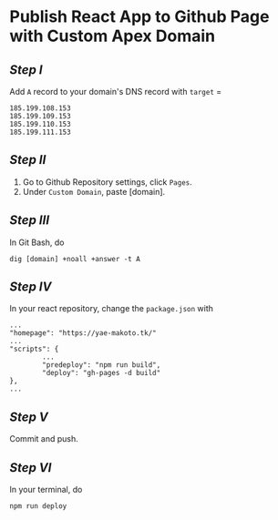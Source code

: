 # Publish React App to Github Page with Custom Apex Domain

## *Step I*

Add `A` record to your domain's DNS record with `target` = 
~~~
185.199.108.153
185.199.109.153
185.199.110.153
185.199.111.153
~~~

## *Step II*

1. Go to Github Repository settings, click `Pages`.
2. Under `Custom Domain`, paste [domain].

## *Step III*

In Git Bash, do

~~~
dig [domain] +noall +answer -t A
~~~

## *Step IV*

In your react repository, change the `package.json` with

~~~
...
"homepage": "https://yae-makoto.tk/"
...
"scripts": {
        ...
        "predeploy": "npm run build",
        "deploy": "gh-pages -d build"
},
...
~~~

## *Step V*

Commit and push.

## *Step VI*

In your terminal, do

~~~
npm run deploy
~~~

